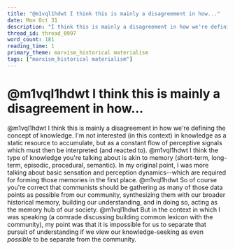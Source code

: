 ```yaml
---
title: "@m1vql1hdwt I think this is mainly a disagreement in how..."
date: Mon Oct 31
description: "I think this is mainly a disagreement in how we're defining the concept of knowledge."
thread_id: thread_0997
word_count: 181
reading_time: 1
primary_theme: marxism_historical materialism
tags: ["marxism_historical materialism"]
---
```


# @m1vql1hdwt I think this is mainly a disagreement in how...

@m1vql1hdwt I think this is mainly a disagreement in how we're defining the concept of knowledge. I'm not interested (in this context) in knowledge as a static resource to accumulate, but as a constant flow of perceptive signals which must then be interpreted (and reacted to). @m1vql1hdwt I think the type of knowledge you're talking about is akin to memory (short-term, long-term, episodic, procedural, semantic). In my original point, I was more talking about basic sensation and perception dynamics--which are required for forming those memories in the first place. @m1vql1hdwt So of course you're correct that communists should be gathering as many of those data points as possible from our community, synthesizing them with our broader historical memory, building our understanding, and in doing so, acting as the memory hub of our society. @m1vql1hdwt But in the context in which I was speaking (a comrade discussing building common lexicon with the community), my point was that it is impossible for us to separate that pursuit of understanding if we view our knowledge-seeking as even *possible* to be separate from the community.
